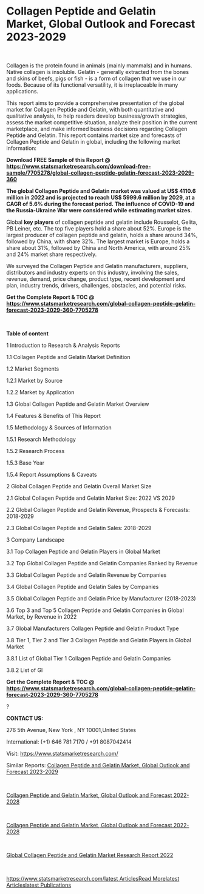 <h1>Collagen Peptide and Gelatin Market, Global Outlook and Forecast 2023-2029</h1><br/><p>Collagen is the protein found in animals (mainly mammals) and in humans. Native collagen is insoluble. Gelatin - generally extracted from the bones and skins of beefs, pigs or fish - is a form of collagen that we use in our foods. Because of its functional versatility, it is irreplaceable in many applications.</p>
 
 
 
 <p>This report aims to provide a comprehensive presentation of the global market for Collagen Peptide and Gelatin, with both quantitative and qualitative analysis, to help readers develop business/growth strategies, assess the market competitive situation, analyze their position in the current marketplace, and make informed business decisions regarding Collagen Peptide and Gelatin. This report contains market size and forecasts of Collagen Peptide and Gelatin in global, including the following market information:</p>
 
 
 
 <p><strong>Download FREE Sample of this Report @ <a href="https://www.statsmarketresearch.com/download-free-sample/7705278/global-collagen-peptide-gelatin-forecast-2023-2029-360">https://www.statsmarketresearch.com/download-free-sample/7705278/global-collagen-peptide-gelatin-forecast-2023-2029-360</a></strong></p>
 
 
 
 <p><strong>The global Collagen Peptide and Gelatin market was valued at US$ 4110.6 million in 2022 and is projected to reach US$ 5999.6 million by 2029, at a <strong>CAGR</strong> of 5.6% during the forecast period. The influence of COVID-19 and the Russia-Ukraine War were considered while estimating market sizes.</strong></p>
 
 
 
 <p>Global <strong>key players</strong> of collagen peptide and gelatin include Rousselot, Gelita, PB Leiner, etc. The top five players hold a share about 52%. Europe is the largest producer of collagen peptide and gelatin, holds a share around 34%, followed by China, with share 32%. The largest market is Europe, holds a share about 31%, followed by China and North America, with around 25% and 24% market share respectively.</p>
 
 
 
 <p>We surveyed the Collagen Peptide and Gelatin manufacturers, suppliers, distributors and industry experts on this industry, involving the sales, revenue, demand, price change, product type, recent development and plan, industry trends, drivers, challenges, obstacles, and potential risks.</p>
 
 
 
 <div><b>Get the Complete Report & TOC @ <a href="https://www.statsmarketresearch.com/global-collagen-peptide-gelatin-forecast-2023-2029-360-7705278">https://www.statsmarketresearch.com/global-collagen-peptide-gelatin-forecast-2023-2029-360-7705278</a></b></div>
 
 
 
 <p><br />
 
 <b>Table of content</b></p>
 
 
 
 <p>1 Introduction to Research & Analysis Reports<br />
 
 1.1 Collagen Peptide and Gelatin Market Definition<br />
 
 1.2 Market Segments<br />
 
 1.2.1 Market by Source<br />
 
 1.2.2 Market by Application<br />
 
 1.3 Global Collagen Peptide and Gelatin Market Overview<br />
 
 1.4 Features & Benefits of This Report<br />
 
 1.5 Methodology & Sources of Information<br />
 
 1.5.1 Research Methodology<br />
 
 1.5.2 Research Process<br />
 
 1.5.3 Base Year<br />
 
 1.5.4 Report Assumptions & Caveats<br />
 
 2 Global Collagen Peptide and Gelatin Overall Market Size<br />
 
 2.1 Global Collagen Peptide and Gelatin Market Size: 2022 VS 2029<br />
 
 2.2 Global Collagen Peptide and Gelatin Revenue, Prospects & Forecasts: 2018-2029<br />
 
 2.3 Global Collagen Peptide and Gelatin Sales: 2018-2029<br />
 
 3 Company Landscape<br />
 
 3.1 Top Collagen Peptide and Gelatin Players in Global Market<br />
 
 3.2 Top Global Collagen Peptide and Gelatin Companies Ranked by Revenue<br />
 
 3.3 Global Collagen Peptide and Gelatin Revenue by Companies<br />
 
 3.4 Global Collagen Peptide and Gelatin Sales by Companies<br />
 
 3.5 Global Collagen Peptide and Gelatin Price by Manufacturer (2018-2023)<br />
 
 3.6 Top 3 and Top 5 Collagen Peptide and Gelatin Companies in Global Market, by Revenue in 2022<br />
 
 3.7 Global Manufacturers Collagen Peptide and Gelatin Product Type<br />
 
 3.8 Tier 1, Tier 2 and Tier 3 Collagen Peptide and Gelatin Players in Global Market<br />
 
 3.8.1 List of Global Tier 1 Collagen Peptide and Gelatin Companies<br />
 
 3.8.2 List of Gl</p>
 
 
 
 <div><b>Get the Complete Report & TOC @ <a href="https://www.statsmarketresearch.com/global-collagen-peptide-gelatin-forecast-2023-2029-360-7705278">https://www.statsmarketresearch.com/global-collagen-peptide-gelatin-forecast-2023-2029-360-7705278</a></b></div>
 
 
 
 <p>? </p>
 
 
 
 <p><b>CONTACT US:</b><br />
 
 276 5th Avenue, New York , NY 10001,United States<br />
 
 International: (+1) 646 781 7170 / +91 8087042414<br />
 
 Visit: <a href="https://www.statsmarketresearch.com/">https://www.statsmarketresearch.com/</a><br />
 
 Similar Reports: <a href="https://www.statsmarketresearch.com/global-collagen-peptide-gelatin-forecast-2023-2029-360-7705278">Collagen Peptide and Gelatin Market, Global Outlook and Forecast 2023-2029</a><br />
 
 <br />
 
 <a href="https://www.statsmarketresearch.com/global-collagen-peptide-gelatin-forecast-2023-2029-360-7705278">Collagen Peptide and Gelatin Market, Global Outlook and Forecast 2022-2028</a><br />
 
 <br />
 
 <a href="https://www.statsmarketresearch.com/global-collagen-peptide-gelatin-forecast-2023-2029-360-7705278">Collagen Peptide and Gelatin Market, Global Outlook and Forecast 2022-2028</a><br />
 
 <br />
 
 <a href="https://www.statsmarketresearch.com/global-collagen-peptide-gelatin-forecast-2023-2029-360-7705278">Global Collagen Peptide and Gelatin Market Research Report 2022</a><br />
 
 <br />
 
 <a href="https://gyeongbokgung.com">https://www.statsmarketresearch.com/</a><a href="https://hallyeomaritime.com">latest Articles</a><a href="https://jingwansa.com">Read More</a><a href="https://nguoiviet.jp/">latest Articles</a><a href="https://www.intelmarketresearch.com/">latest Publications</a></p>